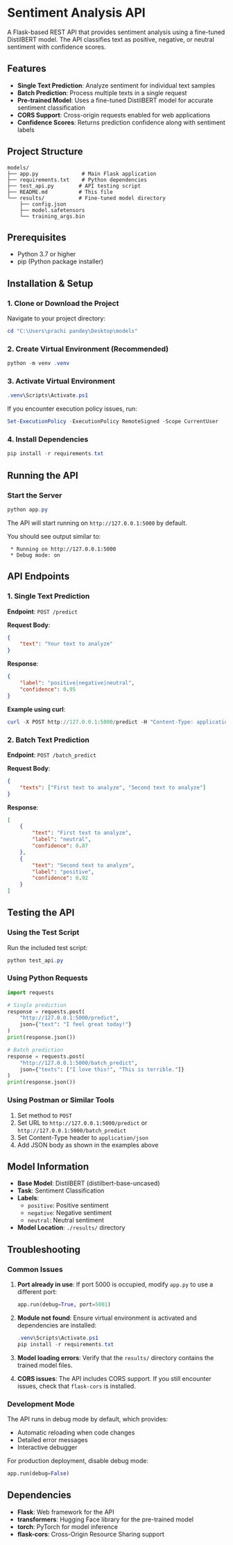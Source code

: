# Sentiment Analysis API

A Flask-based REST API that provides sentiment analysis using a fine-tuned DistilBERT model. The API classifies text as positive, negative, or neutral sentiment with confidence scores.

## Features

- **Single Text Prediction**: Analyze sentiment for individual text samples
- **Batch Prediction**: Process multiple texts in a single request
- **Pre-trained Model**: Uses a fine-tuned DistilBERT model for accurate sentiment classification
- **CORS Support**: Cross-origin requests enabled for web applications
- **Confidence Scores**: Returns prediction confidence along with sentiment labels

## Project Structure

```
models/
├── app.py              # Main Flask application
├── requirements.txt    # Python dependencies
├── test_api.py        # API testing script
├── README.md          # This file
└── results/           # Fine-tuned model directory
    ├── config.json
    ├── model.safetensors
    └── training_args.bin
```

## Prerequisites

- Python 3.7 or higher
- pip (Python package installer)

## Installation & Setup

### 1. Clone or Download the Project

Navigate to your project directory:
```powershell
cd "C:\Users\prachi pandey\Desktop\models"
```

### 2. Create Virtual Environment (Recommended)

```powershell
python -m venv .venv
```

### 3. Activate Virtual Environment

```powershell
.venv\Scripts\Activate.ps1
```

If you encounter execution policy issues, run:
```powershell
Set-ExecutionPolicy -ExecutionPolicy RemoteSigned -Scope CurrentUser
```

### 4. Install Dependencies

```powershell
pip install -r requirements.txt
```

## Running the API

### Start the Server

```powershell
python app.py
```

The API will start running on `http://127.0.0.1:5000` by default.

You should see output similar to:
```
 * Running on http://127.0.0.1:5000
 * Debug mode: on
```

## API Endpoints

### 1. Single Text Prediction

**Endpoint**: `POST /predict`

**Request Body**:
```json
{
    "text": "Your text to analyze"
}
```

**Response**:
```json
{
    "label": "positive|negative|neutral",
    "confidence": 0.95
}
```

**Example using curl**:
```powershell
curl -X POST http://127.0.0.1:5000/predict -H "Content-Type: application/json" -d '{\"text\": \"I love this product!\"}'
```

### 2. Batch Text Prediction

**Endpoint**: `POST /batch_predict`

**Request Body**:
```json
{
    "texts": ["First text to analyze", "Second text to analyze"]
}
```

**Response**:
```json
[
    {
        "text": "First text to analyze",
        "label": "neutral",
        "confidence": 0.87
    },
    {
        "text": "Second text to analyze", 
        "label": "positive",
        "confidence": 0.92
    }
]
```

## Testing the API

### Using the Test Script

Run the included test script:
```powershell
python test_api.py
```

### Using Python Requests

```python
import requests

# Single prediction
response = requests.post(
    "http://127.0.0.1:5000/predict",
    json={"text": "I feel great today!"}
)
print(response.json())

# Batch prediction
response = requests.post(
    "http://127.0.0.1:5000/batch_predict",
    json={"texts": ["I love this!", "This is terrible."]}
)
print(response.json())
```

### Using Postman or Similar Tools

1. Set method to `POST`
2. Set URL to `http://127.0.0.1:5000/predict` or `http://127.0.0.1:5000/batch_predict`
3. Set Content-Type header to `application/json`
4. Add JSON body as shown in the examples above

## Model Information

- **Base Model**: DistilBERT (distilbert-base-uncased)
- **Task**: Sentiment Classification
- **Labels**: 
  - `positive`: Positive sentiment
  - `negative`: Negative sentiment  
  - `neutral`: Neutral sentiment
- **Model Location**: `./results/` directory

## Troubleshooting

### Common Issues

1. **Port already in use**: If port 5000 is occupied, modify `app.py` to use a different port:
   ```python
   app.run(debug=True, port=5001)
   ```

2. **Module not found**: Ensure virtual environment is activated and dependencies are installed:
   ```powershell
   .venv\Scripts\Activate.ps1
   pip install -r requirements.txt
   ```

3. **Model loading errors**: Verify that the `results/` directory contains the trained model files.

4. **CORS issues**: The API includes CORS support. If you still encounter issues, check that `flask-cors` is installed.

### Development Mode

The API runs in debug mode by default, which provides:
- Automatic reloading when code changes
- Detailed error messages
- Interactive debugger

For production deployment, disable debug mode:
```python
app.run(debug=False)
```

## Dependencies

- **Flask**: Web framework for the API
- **transformers**: Hugging Face library for the pre-trained model
- **torch**: PyTorch for model inference
- **flask-cors**: Cross-Origin Resource Sharing support

